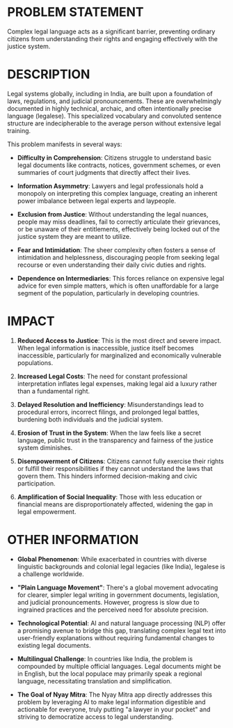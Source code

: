 # PROBLEM STATEMENT
Complex legal language acts as a significant barrier, preventing ordinary citizens from understanding their rights and engaging effectively with the justice system.


# DESCRIPTION
Legal systems globally, including in India, are built upon a foundation of laws, regulations, and judicial pronouncements. These are overwhelmingly documented in highly technical, archaic, and often intentionally precise language (legalese). This specialized vocabulary and convoluted sentence structure are indecipherable to the average person without extensive legal training.

This problem manifests in several ways:
- **Difficulty in Comprehension**: Citizens struggle to understand basic legal documents like contracts, notices, government schemes, or even summaries of court judgments that directly affect their lives.

- **Information Asymmetry**: Lawyers and legal professionals hold a monopoly on interpreting this complex language, creating an inherent power imbalance between legal experts and laypeople.
- **Exclusion from Justice**: Without understanding the legal nuances, people may miss deadlines, fail to correctly articulate their grievances, or be unaware of their entitlements, effectively being locked out of the justice system they are meant to utilize.
- **Fear and Intimidation**: The sheer complexity often fosters a sense of intimidation and helplessness, discouraging people from seeking legal recourse or even understanding their daily civic duties and rights.
- **Dependence on Intermediaries**: This forces reliance on expensive legal advice for even simple matters, which is often unaffordable for a large segment of the population, particularly in developing countries.


# IMPACT
1. **Reduced Access to Justice**: This is the most direct and severe impact. When legal information is inaccessible, justice itself becomes inaccessible, particularly for marginalized and economically vulnerable populations.

2. **Increased Legal Costs**: The need for constant professional interpretation inflates legal expenses, making legal aid a luxury rather than a fundamental right.
3. **Delayed Resolution and Inefficiency**: Misunderstandings lead to procedural errors, incorrect filings, and prolonged legal battles, burdening both individuals and the judicial system.
4. **Erosion of Trust in the System**: When the law feels like a secret language, public trust in the transparency and fairness of the justice system diminishes.
5. **Disempowerment of Citizens**: Citizens cannot fully exercise their rights or fulfill their responsibilities if they cannot understand the laws that govern them. This hinders informed decision-making and civic participation.
6. **Amplification of Social Inequality**: Those with less education or financial means are disproportionately affected, widening the gap in legal empowerment.

# OTHER INFORMATION

- **Global Phenomenon**: While exacerbated in countries with diverse linguistic backgrounds and colonial legal legacies (like India), legalese is a challenge worldwide.

- **"Plain Language Movement"**: There's a global movement advocating for clearer, simpler legal writing in government documents, legislation, and judicial pronouncements. However, progress is slow due to ingrained practices and the perceived need for absolute precision.
- **Technological Potential**: AI and natural language processing (NLP) offer a promising avenue to bridge this gap, translating complex legal text into user-friendly explanations without requiring fundamental changes to existing legal documents.
- **Multilingual Challenge**: In countries like India, the problem is compounded by multiple official languages. Legal documents might be in English, but the local populace may primarily speak a regional language, necessitating translation and simplification.
- **The Goal of Nyay Mitra**: The Nyay Mitra app directly addresses this problem by leveraging AI to make legal information digestible and actionable for everyone, truly putting "a lawyer in your pocket" and striving to democratize access to legal understanding.